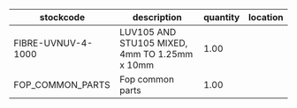 |stockcode|description|quantity|location|
|---------|-----------|--------|--------|
|FIBRE-UVNUV-4-1000|LUV105 AND STU105 MIXED, 4mm TO 1.25mm x 10mm|1.00||
|FOP_COMMON_PARTS|Fop common parts|1.00||
